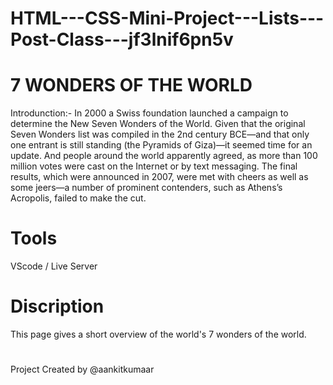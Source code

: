 # HTML---CSS-Mini-Project---Lists---Post-Class---jf3lnif6pn5v

# 7 WONDERS OF THE WORLD
Introdunction:- In 2000 a Swiss foundation launched a campaign to determine the New Seven Wonders of the World. Given that the original Seven Wonders list was compiled in the 2nd century BCE—and that only one entrant is still standing (the Pyramids of Giza)—it seemed time for an update. And people around the world apparently agreed, as more than 100 million votes were cast on the Internet or by text messaging. The final results, which were announced in 2007, were met with cheers as well as some jeers—a number of prominent contenders, such as Athens’s Acropolis, failed to make the cut.

# Tools
VScode / Live Server

# Discription
This page gives a short overview of the world's 7 wonders of the world.

#
Project Created by @aankitkumaar
